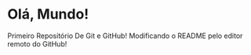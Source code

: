 # Olá, Mundo!
 Primeiro Repositório De Git e GitHub!
Modificando o README pelo editor remoto do GitHub!
